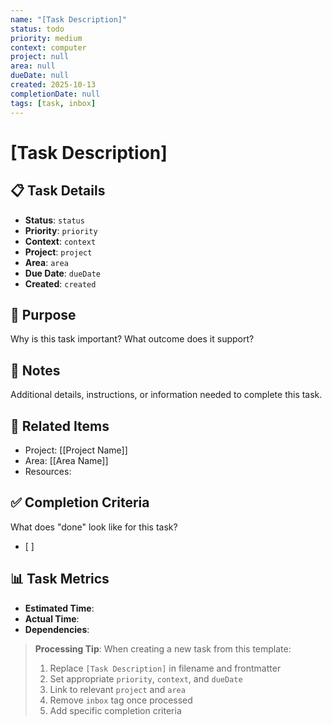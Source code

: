```yaml
---
name: "[Task Description]"
status: todo
priority: medium
context: computer
project: null
area: null
dueDate: null
created: 2025-10-13
completionDate: null
tags: [task, inbox]
---
```


# [Task Description]

## 📋 Task Details
- **Status**: `status`
- **Priority**: `priority`
- **Context**: `context`
- **Project**: `project`
- **Area**: `area`
- **Due Date**: `dueDate`
- **Created**: `created`

## 🎯 Purpose
Why is this task important? What outcome does it support?

## 📝 Notes
Additional details, instructions, or information needed to complete this task.

## 🔗 Related Items
- Project: [[Project Name]]
- Area: [[Area Name]]
- Resources: 

## ✅ Completion Criteria
What does "done" look like for this task?
- [ ] 

## 📊 Task Metrics
- **Estimated Time**: 
- **Actual Time**: 
- **Dependencies**: 

> **Processing Tip**: When creating a new task from this template:
> 1. Replace `[Task Description]` in filename and frontmatter
> 2. Set appropriate `priority`, `context`, and `dueDate`
> 3. Link to relevant `project` and `area`
> 4. Remove `inbox` tag once processed
> 5. Add specific completion criteria